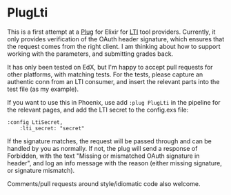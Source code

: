 PlugLti
=======

This is a first attempt at a [Plug]() for Elixir for [LTI]() tool providers. Currently, it only provides verification of the OAuth header signature, which ensures that the request comes from the right client. I am thinking about how to support working with the parameters, and submitting grades back. 

It has only been tested on EdX, but I'm happy to accept pull requests for other platforms, with matching tests. For the tests, please capture an authentic conn from an LTI consumer, and insert the relevant parts into the test file (as my example). 

If you want to use this in Phoenix, use add `:plug PlugLti` in the pipeline for the relevant pages, and add the LTI secret to the config.exs file:

    :config LtiSecret,
        :lti_secret: "secret"

If the signature matches, the request will be passed through and can be handled by you as normally. If not, the plug will send a response of Forbidden, with the text "Missing or mismatched OAuth signature in header", and log an info message with the reason (either missing signature, or signature mismatch).

Comments/pull requests around style/idiomatic code also welcome.
